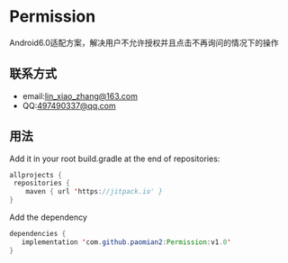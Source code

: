 # Permission
Android6.0适配方案，解决用户不允许授权并且点击不再询问的情况下的操作

## 联系方式
  * email:lin_xiao_zhang@163.com
  * QQ:497490337@qq.com
  
## 用法
   Add it in your root build.gradle at the end of repositories:
```java
allprojects {
 repositories {
	maven { url 'https://jitpack.io' }
}	
```


   Add the dependency
```java
dependencies {
   implementation 'com.github.paomian2:Permission:v1.0'
}
```
